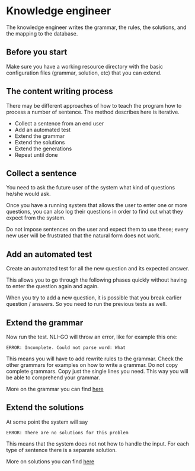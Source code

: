 # Knowledge engineer

The knowledge engineer writes the grammar, the rules, the solutions, and the mapping to the database.

## Before you start

Make sure you have a working resource directory with the basic configuration files (grammar, solution, etc) that you can
extend.

## The content writing process

There may be different approaches of how to teach the program how to process a number of sentence. The method describes here is iterative. 

* Collect a sentence from an end user
* Add an automated test 
* Extend the grammar
* Extend the solutions
* Extend the generations
* Repeat until done

## Collect a sentence

You need to ask the future user of the system what kind of questions he/she would ask. 

Once you have a running system that allows the user to enter one or more questions, you can also log their questions in order to find out what they expect from the system.

Do not impose sentences on the user and expect them to use these; every new user will be frustrated that the natural form does not work.

## Add an automated test

Create an automated test for all the new question and its expected answer.

This allows you to go through the following phases quickly without having to enter the question again and again.

When you try to add a new question, it is possible that you break earlier question / answers. So you need to run the previous tests as well.   

## Extend the grammar

Now run the test. NLI-GO will throw an error, like for example this one:

    ERROR: Incomplete. Could not parse word: What
    
This means you will have to add rewrite rules to the grammar. Check the other grammars for examples on how to write a
grammar. Do not copy complete grammars. Copy just the single lines you need. This way you will be able to comprehend
your grammar.

More on the grammar you can find [here](entity-grammar.md)

## Extend the solutions

At some point the system will say

    ERROR: There are no solutions for this problem

This means that the system does not not how to handle the input. For each type of sentence there is a separate solution.

More on solutions you can find [here](solution.md)
